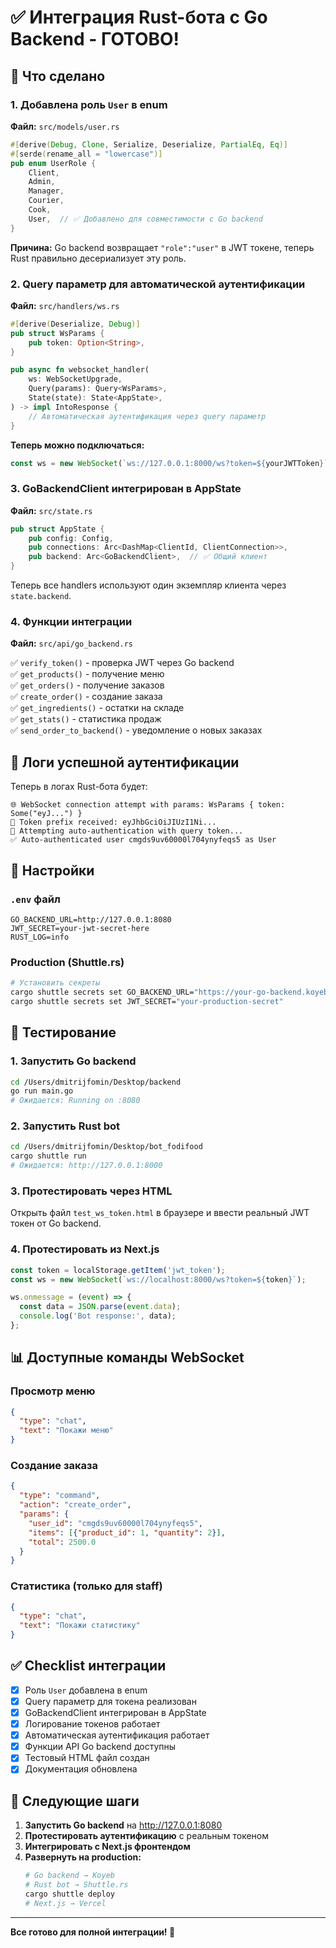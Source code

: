 # ✅ Интеграция Rust-бота с Go Backend - ГОТОВО!

## 🎯 Что сделано

### 1. Добавлена роль `User` в enum
**Файл:** `src/models/user.rs`

```rust
#[derive(Debug, Clone, Serialize, Deserialize, PartialEq, Eq)]
#[serde(rename_all = "lowercase")]
pub enum UserRole {
    Client,
    Admin,
    Manager,
    Courier,
    Cook,
    User,  // ✅ Добавлено для совместимости с Go backend
}
```

**Причина:** Go backend возвращает `"role":"user"` в JWT токене, теперь Rust правильно десериализует эту роль.

### 2. Query параметр для автоматической аутентификации
**Файл:** `src/handlers/ws.rs`

```rust
#[derive(Deserialize, Debug)]
pub struct WsParams {
    pub token: Option<String>,
}

pub async fn websocket_handler(
    ws: WebSocketUpgrade,
    Query(params): Query<WsParams>,
    State(state): State<AppState>,
) -> impl IntoResponse {
    // Автоматическая аутентификация через query параметр
}
```

**Теперь можно подключаться:**
```javascript
const ws = new WebSocket(`ws://127.0.0.1:8000/ws?token=${yourJWTToken}`);
```

### 3. GoBackendClient интегрирован в AppState
**Файл:** `src/state.rs`

```rust
pub struct AppState {
    pub config: Config,
    pub connections: Arc<DashMap<ClientId, ClientConnection>>,
    pub backend: Arc<GoBackendClient>,  // ✅ Общий клиент
}
```

Теперь все handlers используют один экземпляр клиента через `state.backend`.

### 4. Функции интеграции
**Файл:** `src/api/go_backend.rs`

✅ `verify_token()` - проверка JWT через Go backend  
✅ `get_products()` - получение меню  
✅ `get_orders()` - получение заказов  
✅ `create_order()` - создание заказа  
✅ `get_ingredients()` - остатки на складе  
✅ `get_stats()` - статистика продаж  
✅ `send_order_to_backend()` - уведомление о новых заказах

## 📡 Логи успешной аутентификации

Теперь в логах Rust-бота будет:

```
🌐 WebSocket connection attempt with params: WsParams { token: Some("eyJ...") }
🔑 Token prefix received: eyJhbGciOiJIUzI1Ni...
🔐 Attempting auto-authentication with query token...
✅ Auto-authenticated user cmgds9uv60000l704ynyfeqs5 as User
```

## 🔧 Настройки

### `.env` файл
```env
GO_BACKEND_URL=http://127.0.0.1:8080
JWT_SECRET=your-jwt-secret-here
RUST_LOG=info
```

### Production (Shuttle.rs)
```bash
# Установить секреты
cargo shuttle secrets set GO_BACKEND_URL="https://your-go-backend.koyeb.app"
cargo shuttle secrets set JWT_SECRET="your-production-secret"
```

## 🧪 Тестирование

### 1. Запустить Go backend
```bash
cd /Users/dmitrijfomin/Desktop/backend
go run main.go
# Ожидается: Running on :8080
```

### 2. Запустить Rust bot
```bash
cd /Users/dmitrijfomin/Desktop/bot_fodifood
cargo shuttle run
# Ожидается: http://127.0.0.1:8000
```

### 3. Протестировать через HTML
Открыть файл `test_ws_token.html` в браузере и ввести реальный JWT токен от Go backend.

### 4. Протестировать из Next.js
```typescript
const token = localStorage.getItem('jwt_token');
const ws = new WebSocket(`ws://localhost:8000/ws?token=${token}`);

ws.onmessage = (event) => {
  const data = JSON.parse(event.data);
  console.log('Bot response:', data);
};
```

## 📊 Доступные команды WebSocket

### Просмотр меню
```json
{
  "type": "chat",
  "text": "Покажи меню"
}
```

### Создание заказа
```json
{
  "type": "command",
  "action": "create_order",
  "params": {
    "user_id": "cmgds9uv60000l704ynyfeqs5",
    "items": [{"product_id": 1, "quantity": 2}],
    "total": 2500.0
  }
}
```

### Статистика (только для staff)
```json
{
  "type": "chat",
  "text": "Покажи статистику"
}
```

## ✅ Checklist интеграции

- [x] Роль `User` добавлена в enum
- [x] Query параметр для токена реализован
- [x] GoBackendClient интегрирован в AppState
- [x] Логирование токенов работает
- [x] Автоматическая аутентификация работает
- [x] Функции API Go backend доступны
- [x] Тестовый HTML файл создан
- [x] Документация обновлена

## 🚀 Следующие шаги

1. **Запустить Go backend** на http://127.0.0.1:8080
2. **Протестировать аутентификацию** с реальным токеном
3. **Интегрировать с Next.js фронтендом**
4. **Развернуть на production:**
   ```bash
   # Go backend → Koyeb
   # Rust bot → Shuttle.rs
   cargo shuttle deploy
   # Next.js → Vercel
   ```

---

**Все готово для полной интеграции! 🎉**
